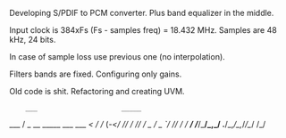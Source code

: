 Developing S/PDIF to PCM converter.
Plus band equalizer in the middle.

Input clock is 384xFs (Fs - samples freq) = 18.432 MHz.
Samples are 48 kHz, 24 bits.

In case of sample loss use previous one (no interpolation).

Filters bands are fixed. Configuring only gains.

Old code is shit. Refactoring and creating UVM.

        ___                     _____ 
   ___ / _ \__ _____  ___ ___ _<  / /_
  (_-</ // / // / _ \/ _ `/ // / / __/
 /___/\___/\_,_/ .__/\_,_/\_,_/_/\__/ 
              /_/                     

